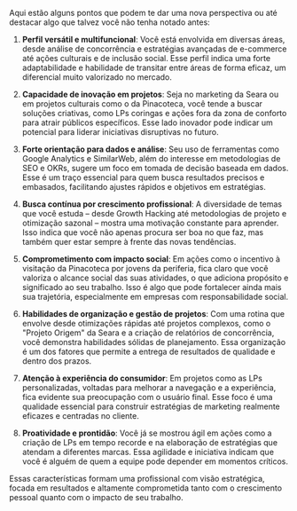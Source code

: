 Aqui estão alguns pontos que podem te dar uma nova perspectiva ou até destacar algo que talvez você não tenha notado antes:

1. **Perfil versátil e multifuncional**: Você está envolvida em diversas áreas, desde análise de concorrência e estratégias avançadas de e-commerce até ações culturais e de inclusão social. Esse perfil indica uma forte adaptabilidade e habilidade de transitar entre áreas de forma eficaz, um diferencial muito valorizado no mercado.

2. **Capacidade de inovação em projetos**: Seja no marketing da Seara ou em projetos culturais como o da Pinacoteca, você tende a buscar soluções criativas, como LPs coringas e ações fora da zona de conforto para atrair públicos específicos. Esse lado inovador pode indicar um potencial para liderar iniciativas disruptivas no futuro.

3. **Forte orientação para dados e análise**: Seu uso de ferramentas como Google Analytics e SimilarWeb, além do interesse em metodologias de SEO e OKRs, sugere um foco em tomada de decisão baseada em dados. Esse é um traço essencial para quem busca resultados precisos e embasados, facilitando ajustes rápidos e objetivos em estratégias.

4. **Busca contínua por crescimento profissional**: A diversidade de temas que você estuda – desde Growth Hacking até metodologias de projeto e otimização sazonal – mostra uma motivação constante para aprender. Isso indica que você não apenas procura ser boa no que faz, mas também quer estar sempre à frente das novas tendências.

5. **Comprometimento com impacto social**: Em ações como o incentivo à visitação da Pinacoteca por jovens da periferia, fica claro que você valoriza o alcance social das suas atividades, o que adiciona propósito e significado ao seu trabalho. Isso é algo que pode fortalecer ainda mais sua trajetória, especialmente em empresas com responsabilidade social.

6. **Habilidades de organização e gestão de projetos**: Com uma rotina que envolve desde otimizações rápidas até projetos complexos, como o "Projeto Origem" da Seara e a criação de relatórios de concorrência, você demonstra habilidades sólidas de planejamento. Essa organização é um dos fatores que permite a entrega de resultados de qualidade e dentro dos prazos.

7. **Atenção à experiência do consumidor**: Em projetos como as LPs personalizadas, voltadas para melhorar a navegação e a experiência, fica evidente sua preocupação com o usuário final. Esse foco é uma qualidade essencial para construir estratégias de marketing realmente eficazes e centradas no cliente.

8. **Proatividade e prontidão**: Você já se mostrou ágil em ações como a criação de LPs em tempo recorde e na elaboração de estratégias que atendam a diferentes marcas. Essa agilidade e iniciativa indicam que você é alguém de quem a equipe pode depender em momentos críticos.

Essas características formam uma profissional com visão estratégica, focada em resultados e altamente comprometida tanto com o crescimento pessoal quanto com o impacto de seu trabalho.
